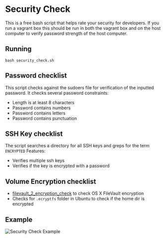 # Security Check
This is a free bash script that helps rate your security for developers.
If you run a vagrant box this should be run in both the vagrant box and on the host computer to verify password strength of the host computer.

## Running
`bash security_check.sh`


## Password checklist
This script checks against the sudoers file for verification of the inputted password.
It checks several password constraints:
- Length is at least 8 characters
- Password contains numbers
- Password contains letters
- Password contains punctuation

## SSH Key checklist
The script searches a directory for all SSH keys and greps for the term `ENCRYPTED`
Features:
- Verifies multiple ssh keys
- Verifies if the key is encrypted with a password

## Volume Encryption checklist
- [filevault_2_encryption_check](https://github.com/rtrouton/rtrouton_scripts/tree/master/rtrouton_scripts/filevault_2_encryption_check) to check OS X FileVault encryption
- Checks for `.ecryptfs` folder in Ubuntu to check if the home dir is encrypted

## Example
![Security Check Example](http://i.imgur.com/Gi61b2R.png)

